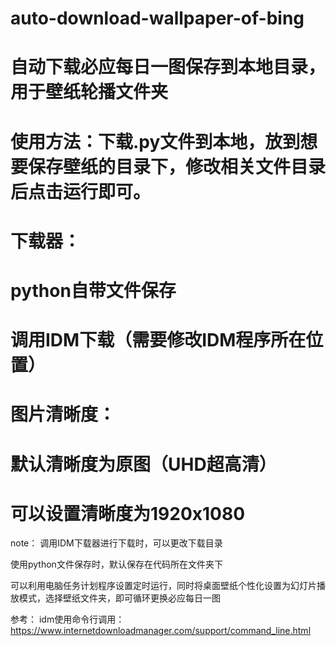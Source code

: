 # auto-download-wallpaper-of-bing


# 自动下载必应每日一图保存到本地目录，用于壁纸轮播文件夹
# 使用方法：下载.py文件到本地，放到想要保存壁纸的目录下，修改相关文件目录后点击运行即可。

# 下载器：
  # python自带文件保存
  # 调用IDM下载（需要修改IDM程序所在位置）
# 图片清晰度：
  # 默认清晰度为原图（UHD超高清）
  # 可以设置清晰度为1920x1080
  
note：
  调用IDM下载器进行下载时，可以更改下载目录
  
 
  使用python文件保存时，默认保存在代码所在文件夹下
  
  
  可以利用电脑任务计划程序设置定时运行，同时将桌面壁纸个性化设置为幻灯片播放模式，选择壁纸文件夹，即可循环更换必应每日一图
  
  
参考：
idm使用命令行调用：https://www.internetdownloadmanager.com/support/command_line.html

